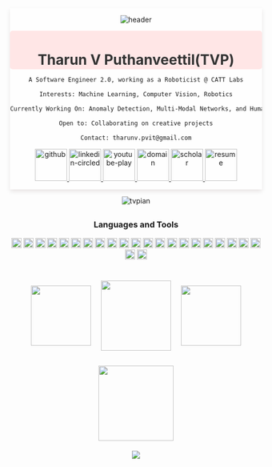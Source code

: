 
<div align="center" style="background-color: rgba(255, 255, 255, 0.8); border-radius: 0.2px; box-shadow: 0 4px 8px rgba(40, 0, 0, 0.1); padding: 0.2px;">

![header](https://capsule-render.vercel.app/api?type=venom&height=300&weight=400&color=gradient&text=TVPIAN&textBg=false&fontColor=5c32a8&&fontSize=80&reversal=false&section=header&stroke=000FF00&descSize=18&descAlign=75&descAlignY=63)
<div style="background-color: #ffe6e6; padding: 2px; border-radius: 5px;">
  <h1 style="color: #333; margin-bottom: 0; font-weight: bold">Tharun V Puthanveettil(TVP)</h1>
 <!-- <p style="color: #666; margin: 8px 0; font-weight: bold">A Software Engineer 2.0, working as a Roboticist @ CATT Labs</p>
  <p style="color: #666; margin: 8px 0; font-weight: bold"><strong>Interests:</strong> Machine Learning, Computer Vision, Robotics</p>
  <p style="color: #666; margin: 8px 0; font-weight: bold"><strong>Currently Working On:</strong> Anomaly Detection, Multi-Modal Networks, and Human-Robot Interaction</p>
  <p style="color: #666; margin: 8px 0; font-weight: bold"><strong>Open to:</strong> Collaborating on creative projects</p>
  <p style="color: #666; margin-bottom: 5px; font-weight: bold;"><strong>Contact:</strong> <a href="mailto:tharunv.pvit@gmail.com" style="color: #3498db; text-decoration: none;">tharunv.pvit@gmail.com</a></p> -->
</div>

```markdown
A Software Engineer 2.0, working as a Roboticist @ CATT Labs

Interests: Machine Learning, Computer Vision, Robotics

Currently Working On: Anomaly Detection, Multi-Modal Networks, and Human-Robot Interaction

Open to: Collaborating on creative projects

Contact: tharunv.pvit@gmail.com
```


 <!-- <a href="https://twitter.com/comicnerd07" target="blank"><img align="center" src="https://raw.githubusercontent.com/rahuldkjain/github-profile-readme-generator/master/src/images/icons/Social/twitter.svg" alt="comicnerd07" height="30" width="40" /></a> -->
<!--  <a href="https://www.linkedin.com/in/tvpian/" target="blank"><img align="center" src="https://raw.githubusercontent.com/rahuldkjain/github-profile-readme-generator/master/src/images/icons/Social/linked-in-alt.svg" alt="tvpian" height="30" width="40" /></a>
 <!-- <a href="https://instagram.com/sir_caustic" target="blank"><img align="center" src="https://raw.githubusercontent.com/rahuldkjain/github-profile-readme-generator/master/src/images/icons/Social/instagram.svg" alt="sir_caustic" height="30" width="40" /></a> -->
  <!--<a href="https://medium.com/bchukkal" target="blank"><img align="center" src="https://raw.githubusercontent.com/rahuldkjain/github-profile-readme-generator/master/src/images/icons/Social/medium.svg" alt="bchukkal" height="30" width="40" /></a>-->
<!--  <a href="https://www.youtube.com/channel/UC9dTN0_IDjY5P1IWNWNg2jQ" target="blank"><img align="center" src="https://raw.githubusercontent.com/rahuldkjain/github-profile-readme-generator/master/src/images/icons/Social/youtube.svg" alt="sir_caustic" height="30" width="40" /></a>
  <a href="https://scholar.google.com/citations?user=Vre9wQQAAAAJ&hl=en" target="blank"><img align="center" src="https://img.shields.io/badge/ResearchGate-00CCBB?style=for-the-badge&logo=ResearchGate&logoColor=white" alt="sir_caustic" height="30" width="100" /></a> -->
  <p align="center">
  <a href= "https://github.com/tvpian">
    <img width="64" height="64" src="https://img.icons8.com/nolan/64/E6E6E6/808080/github.png" alt="github"/>
  </a>
  <a href= "https://www.linkedin.com/in/tvpian/">
    <img width="64" height="64" src="https://img.icons8.com/nolan/64/E6E6E6/808080/linkedin-circled.png" alt="linkedin-circled"/>
  </a>
  <a href= "https://www.youtube.com/channel/UC9dTN0_IDjY5P1IWNWNg2jQ">
    <img width="64" height="64" src="https://img.icons8.com/nolan/64/E6E6E6/808080/youtube-play.png" alt="youtube-play"/>
  </a>

  <a href= "https://tvpian.github.io/">
    <img width="64" height="64" src="https://img.icons8.com/nolan/64/E6E6E6/808080/domain.png" alt="domain"/>
  </a>
	
  <a href= "https://scholar.google.com/citations?user=Vre9wQQAAAAJ&hl=en">
    <img width="64" height="64" src="https://img.icons8.com/nolan/64/E6E6E6/808080/google-scholar.png" alt="scholar"/>
  </a>

  <a href= "https://tvpian.github.io/data/Tharun_Resume.pdf">
    <img width="64" height="64" src="https://img.icons8.com/nolan/64/E6E6E6/808080/resume.png" alt="resume"/>
  </a>

  
</div>

<div>
<p align="center"> <img src="https://komarev.com/ghpvc/?username=tvpian&label=Profile%20views&color=0e75b6&style=flat" alt="tvpian" /> </p>
</div>
<h2></h2>
<div align="center">
<h3>Languages and Tools</h3>

<code><img height="20" src="https://img.shields.io/badge/Python-3776AB?style=plastic&logo=python&logoColor=black&labelColor=white&color=white"></code>
<code><img height="20" src="https://img.shields.io/badge/C-00599C?style=plastic&logo=c&logoColor=black&labelColor=white&color=white"></code>
<code><img height="20" src="https://img.shields.io/badge/C%2B%2B-00599C?style=plastic&logo=c%2B%2B&logoColor=black&labelColor=white&color=white"></code>
<code><img height="20" src="https://img.shields.io/badge/TensorFlow-FF6F00?style=plastic&logo=TensorFlow&&logoColor=black&labelColor=white&color=white"></code>
<code><img height="20" src="https://img.shields.io/badge/PyTorch-EE4C2C?style=plastic&logo=PyTorch&logoColor=black&labelColor=white&color=white"></code>
<code><img height="20" src="https://img.shields.io/badge/Numpy-777BB4?style=plastic&logo=numpy&logoColor=black&labelColor=white&color=white"></code>
<code><img height="20" src="https://img.shields.io/badge/scikit_learn-F7931E?style=plastic&logo=scikit-learn&logoColor=black&labelColor=white&color=white"></code> 
<code><img height="20" src="https://img.shields.io/badge/OpenCV-27338e?style=plastic&logo=OpenCV&logoColor=black&labelColor=white&color=white"></code>
<code><img height="20" src="https://img.shields.io/badge/ROS-22314E?style=plastic&logo=ROS&logoColor=black&labelColor=white&color=white"></code>
<code><img height="20" src="https://img.shields.io/badge/javascript-22314E?style=plastic&logo=javascript&logoColor=black&labelColor=white&color=white"></code>
<code><img height="20" src="https://img.shields.io/badge/mysql-22314E?style=plastic&logo=mysql&logoColor=black&labelColor=white&color=white"></code>
<code><img height="20" src="https://img.shields.io/badge/git-22314E?style=plastic&logo=git&logoColor=black&labelColor=white&color=white"></code>
<code><img height="20" src="https://img.shields.io/badge/SciPy-%230C55A5.svg?style=plastic&logo=scipy&logoColor=black&labelColor=white&color=white"></code>
<code><img height="20" src="https://img.shields.io/badge/pandas-%23150458.svg?style=plastic&logo=pandas&logoColor=black&labelColor=white&color=white"></code>
<code><img height="20" src="https://img.shields.io/badge/numpy-%23013243.svg?style=plastic&logo=numpy&logoColor=black&labelColor=white&color=white"></code>
<code><img height="20" src="https://img.shields.io/badge/Matplotlib-%23ffffff.svg?style=plastic&logo=Matplotlib&logoColor=black&labelColor=white&color=white"></code>
<code><img height="20" src="https://img.shields.io/badge/Keras-%23D00000.svg?style=plastic&logo=Keras&logoColor=black&labelColor=white&color=white"></code>
<code><img height="20" src="https://img.shields.io/badge/Linux-FCC624?style=plastic&logo=linux&logoColor=black&labelColor=white&color=white"></code>
<code><img height="20" src="https://img.shields.io/badge/flask-%23000.svg?style=plastic&logo=flask&logoColor=black&labelColor=white&color=white"></code>
<code><img height="20" src="https://img.shields.io/badge/threejs-black?style=plastic&logo=three.js&logoColor=black&labelColor=white&color=white"></code>
<code><img height="20" src="https://img.shields.io/badge/unity-%23000000.svg?style=plastic&logo=unity&logoColor=black&labelColor=white&color=white"></code>
<code><img height="20" src="https://img.shields.io/badge/heroku-%23430098.svg?style=plastic&logo=heroku&logoColor=black&labelColor=white&color=white"></code>
<code><img height="20" src="https://img.shields.io/badge/html5-%23E34F26.svg?style=plastic&logo=html5&logoColor=black&labelColor=white&color=white"></code>
</div>
<h2></h2>

<!--
<div align="center">
<a href="https://github.com/tvpian/github-readme-stats">
  <img height=200 align="center" src="https://github-readme-stats.vercel.app/api?username=tvpian&show_icons=true&theme=dark&icon_color=ffffff&bg_color=000000" />
</a>
<a href="https://github.com/tvpian/convoychat">
  <img height=200 align="center" src="https://github-readme-stats.vercel.app/api/top-langs?username=tvpian&layout=compact&langs_count=8&card_width=320&show_icons=true&theme=dark&icon_color=ffffff&bg_color=000000" />
</a>
</div>
-->

<div align="center">
  <div style="display: flex; justify-content: center; align-items: center; flex-wrap: wrap; background-color: rgba(0, 0, 0, 0);">
    <a href="https://github.com/tvpian/github-readme-stats" style="margin: 10px;">
      <img height=120 src="https://github-readme-stats.vercel.app/api?username=tvpian&show_icons=true&theme=shadow-blue&icon_color=ffffff&bg_color=00000000" />
    </a>
    <a href="https://github.com/tvpian/convoychat" style="margin: 10px;">
      <img height=140 src="https://github-readme-stats.vercel.app/api/top-langs?username=tvpian&layout=compact&langs_count=8&card_width=200&show_icons=true&theme=shadow-blue&icon_color=ffffff&bg_color=00000000" />
    </a>
    <a href="https://github.com/tvpian/github-readme-streak-stats" style="margin: 10px;">
      <img height=120 src="http://github-readme-streak-stats.herokuapp.com?user=tvpian&show_icons=true&theme=shadow-blue&background=00000000" />
    </a>
  </div>
</div>

<div align="center">
  <img height="150" src="https://github-profile-trophy.vercel.app/?username=tvpian&column=-1&theme=chalk&no-bg=true" style="margin-top: 20px;" />
</div>

<div align="center">
  <img src="https://capsule-render.vercel.app/api?type=rect&height=10&width=300&color=gradient&textBg=false&fontColor=5c32a8&fontSize=80&reversal=true&section=footer&stroke=000FF00&descSize=18&descAlign=75&descAlignY=63" style="margin-top: 20px;" />
</div>

<!--
<div align="center">
<p align="center">
  <img src="https://capsule-render.vercel.app/api?text=Hey Everyone!🕹️&animation=fadeIn&type=waving&color=gradient&height=100"/>
</p>
</div>
-->

<!---
tvpian/tvpian is a ✨ special ✨ repository because its `README.md` (this file) appears on your GitHub profile.
You can click the Preview link to take a look at your changes.
--->



